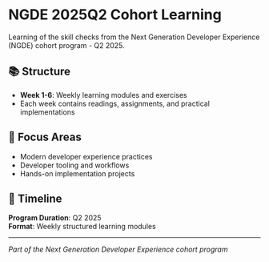 # NGDE 2025Q2 Cohort Learning

Learning of the skill checks from the Next Generation Developer Experience (NGDE) cohort program - Q2 2025.

## 📚 Structure

- **Week 1-6**: Weekly learning modules and exercises
- Each week contains readings, assignments, and practical implementations

## 🎯 Focus Areas

- Modern developer experience practices
- Developer tooling and workflows
- Hands-on implementation projects

## 📅 Timeline

**Program Duration**: Q2 2025  
**Format**: Weekly structured learning modules

---

*Part of the Next Generation Developer Experience cohort program*
